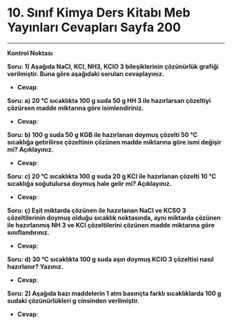 # 10. Sınıf Kimya Ders Kitabı Meb Yayınları Cevapları Sayfa 200

---

**Kontrol Noktası**

**Soru: 1) Aşağıda NaCI, KCI, NH3, KCIO 3 bileşiklerinin çözünürlük grafiği verilmiştir. Buna göre aşağıdaki soruları cevaplayınız.**

-   **Cevap**:

**Soru: a) 20 °C sıcaklıkta 100 g suda 50 g HH 3 ile hazırlarsan çözeltiyi çözürsen madde miktarına göre isimlendiriniz.**

-   **Cevap**:

**Soru: b) 100 g suda 50 g KGB ile hazırlanan doymuş çözelti 50 °C sıcaklığa getirilirse çözeltinin çözünen madde miktarına göre ismi değişir mi? Açıklayınız.**

-   **Cevap**:

**Soru: c) 20 °C sıcaklıkta 100 g suda 20 g KCI ile hazırlanan çözelti 10 °C sıcaklığa soğutulursa doymuş hale gelir mi? Açıklayınız.**

-   **Cevap**:

**Soru: ç) Eşit miktarda çözünen ile hazırlanan NaCI ve KCSO 3 çözeltilerinin doymuş olduğu sıcaklık noktasında, aynı miktarda çözünen ile hazırlanmış NH 3 ve KCI çözeltilerini çözünen madde miktarına göre sınıflandırınız.**

-   **Cevap**:

**Soru: d) 30 °C sıcaklıkta 100 g suda aşın doymuş KCIO 3 çözeltisi nasıl hazırlanır? Yazınız.**

-   **Cevap**:

**Soru: 2) Aşağıda bazı maddelerin 1 atm basınçta farklı sıcaklıklarda 100 g sudaki çözünürlükleri g cinsinden verilmiştir.**

-   **Cevap**: